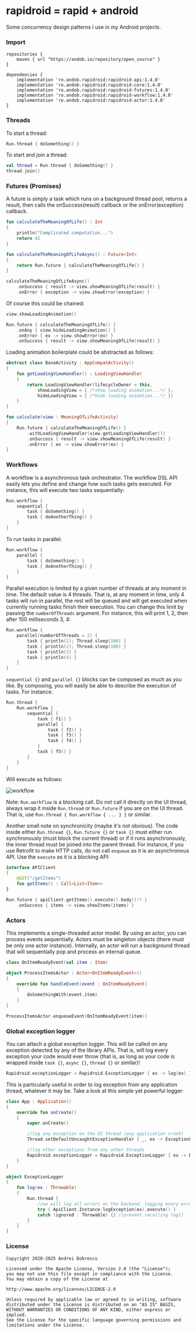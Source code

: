 # rapidroid = rapid + android

Some concurrency design patterns I use in my Android projects.

### Import

```
repositories {
    maven { url "https://andob.io/repository/open_source" }
}
```

```
dependencies {
    implementation 'ro.andob.rapidroid:rapidroid-api:1.4.0'
    implementation 'ro.andob.rapidroid:rapidroid-core:1.4.0'
    implementation 'ro.andob.rapidroid:rapidroid-futures:1.4.0'
    implementation 'ro.andob.rapidroid:rapidroid-workflow:1.4.0'
    implementation 'ro.andob.rapidroid:rapidroid-actor:1.4.0'
}
```

### Threads

To start a thread:

```kotlin
Run.thread { doSomething() }
```

To start and join a thread:

```kotlin
val thread = Run.thread { doSomething() }
thread.join()
```

### Futures (Promises)

A future is simply a task which runs on a background thread pool, returns a result, then calls the onSuccess(result) callback or the onError(exception) callback.

```kotlin
fun calculateTheMeaningOfLife() : Int
{
    println("Complicated computation...")
    return 42
}

fun calculateTheMeaningOfLifeAsync() : Future<Int>
{
    return Run.future { calculateTheMeaningOfLife() }
}
```

```kotlin
calculateTheMeaningOfLifeAsync()
    .onSuccess { result -> view.showMeaningOfLife(result) }
    .onError { exception -> view.showError(exception) }
```

Of course this could be chained:

```kotlin
view.showLoadingAnimation()

Run.future { calculateTheMeaningOfLife() }
    .onAny { view.hideLoadingAnimation() }
    .onError { ex -> view.showError(ex) }
    .onSuccess { result -> view.showMeaningOfLife(result) }
```

Loading animation boilerplate could be abstracted as follows:

```kotlin
abstract class BaseActivity : AppCompatActivity()
{
    fun getLoadingViewHandler() : LoadingViewHandler
    {
        return LoadingViewHandler(lifecycleOwner = this,
            showLoadingView = { /*show loading animation...*/ },
            hideLoadingView = { /*hide loading animation...*/ })
    }
}
```

```kotlin
fun calculate(view : MeaningOfLifeActivity)
{
    Run.future { calculateTheMeaningOfLife() }
        .withLoadingViewHandler(view.getLoadingViewHandler())
        .onSuccess { result -> view.showMeaningOfLife(result) }
        .onError { ex -> view.showError(ex) }
}
```

### Workflows

A workflow is a asynchronous task orchestrator. The workflow DSL API easily lets you define and change how such tasks gets executed. For instance, this will execute two tasks sequentially:

```kotlin
Run.workflow {
    sequential { 
        task { doSomething() }
        task { doAnotherThing() }
    }
}
```

To run tasks in parallel:

```kotlin
Run.workflow {
    parallel {
        task { doSomething() }
        task { doAnotherThing() }
    }
}
```

Parallel execution is limited by a given number of threads at any moment in time. The default value is 4 threads. That is, at any moment in time, only 4 tasks will run in parallel, the rest will be queued and will get executed when currently running tasks finish their execution. You can change this limit by passing the ``numberOfThreads`` argument. For instance, this will print 1, 2, then after 100 milliseconds 3, 4:

```kotlin
Run.workflow {
    parallel(numberOfThreads = 2) {
        task { println(1); Thread.sleep(100) }
        task { println(2); Thread.sleep(100) }
        task { println(3) }
        task { println(4) }
    }
}
```

``sequential {}`` and ``parallel {}`` blocks can be composed as much as you like. By composing, you will easily be able to describe the execution of tasks. For instance:

```kotlin
Run.thread {
    Run.workflow {
        sequential {
            task { f1() }
            parallel {
                task { f2() }
                task { f3() }
                task { f4() }
            }
            task { f5() }
        }
    }
}
```

Will execute as follows:

![workflow](https://raw.githubusercontent.com/andob/rapidroid/master/workflow.png)

Note: ``Run.workflow`` is a blocking call. Do not call it directly on the UI thread, always wrap it inside ``Run.thread`` or ``Run.future`` if you are on the UI thread. That is, use ``Run.thread { Run.workflow { ... } }`` or similar.

Another small note on synchronicity (maybe it's not obvious). The code inside either ``Run.thread {}``, ``Run.future {}`` or ``task {}`` must either run synchronously (must block the current thread) or if it runs asynchronously, the inner thread must be joined into the parent thread. For instance, if you use Retrofit to make HTTP calls, do not call ``enqueue`` as it is an asynchronous API. Use the ``execute`` as it is a blocking API:

```kotlin
interface APIClient
{
    @GET("/getItems")
    fun getItems() : Call<List<Item>>
}
```

```kotlin
Run.future { apiClient.getItems().execute().body()!! }
    .onSuccess { items -> view.showItems(items) }
```

### Actors

This implements a single-threaded actor model. By using an actor, you can process events sequentially. Actors must be singleton objects (there must be only one actor instance). Internally, an actor will run a background thread that will sequentially pop and process an internal queue.

```kotlin
class OnItemReadyEvent(val item : Item)
```

```kotlin
object ProcessItemsActor : Actor<OnItemReadyEvent>()
{
    override fun handleEvent(event : OnItemReadyEvent)
    {
        doSomethingWith(event.item)
    }
}
```

```kotlin
ProcessItemsActor.enqueueEvent(OnItemReadyEvent(item))
```

### Global exception logger

You can attach a global exception logger. This will be called on any exception detected by any of the library APIs. That is, will log every exception your code would ever throw (that is, as long as your code is wrapped inside ``task {}``, ``async {}``, ``thread {}`` or similar)!

```kotlin
Rapidroid.exceptionLogger = Rapidroid.ExceptionLogger { ex -> log(ex) }
```

This is particularly useful in order to log exception from any application thread, whatever it may be. Take a look at this simple yet powerful logger:

```kotlin
class App : Application()
{
    override fun onCreate()
    {
        super.onCreate()

        //log any exception on the UI thread (any application crash)
        Thread.setDefaultUncaughtExceptionHandler { _, ex -> ExceptionLogger.log(ex) }

        //log other exceptions from any other threads
        Rapidroid.exceptionLogger = Rapidroid.ExceptionLogger { ex -> ExceptionLogger.log(ex) }
    }
}

object ExceptionLogger
{
    fun log(ex : Throwable)
    {
        Run.thread {
            //we will log all errors on the backend. logging every error from every user!
            try { ApiClient.Instance.logException(ex).execute() }
            catch (ignored : Throwable) {} //prevent recalling log()
        }
    }
}
```

### License

```
Copyright 2020-2025 Andrei Dobrescu

Licensed under the Apache License, Version 2.0 (the "License");
you may not use this file except in compliance with the License.
You may obtain a copy of the License at

http://www.apache.org/licenses/LICENSE-2.0

Unless required by applicable law or agreed to in writing, software
distributed under the License is distributed on an "AS IS" BASIS,
WITHOUT WARRANTIES OR CONDITIONS OF ANY KIND, either express or implied.
See the License for the specific language governing permissions and
limitations under the License.
```
